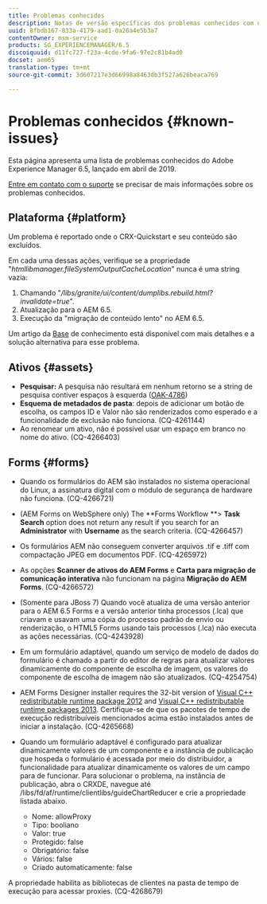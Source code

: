 ```yaml
---
title: Problemas conhecidos
description: Notas de versão específicas dos problemas conhecidos com o Adobe Experience Manager 6.5
uuid: 8fbdb167-833a-4179-aad1-0a26a4e5b3a7
contentOwner: msm-service
products: SG_EXPERIENCEMANAGER/6.5
discoiquuid: d11fc727-f23a-4cde-9fa6-97e2c81b4ad0
docset: aem65
translation-type: tm+mt
source-git-commit: 3d607217e3d66998a8463db3f527a626beaca769

---
```



# Problemas conhecidos {#known-issues}

Esta página apresenta uma lista de problemas conhecidos do Adobe Experience Manager 6.5, lançado em abril de 2019.

[Entre em contato com o suporte](https://helpx.adobe.com/support/experience-manager.html) se precisar de mais informações sobre os problemas conhecidos.

## Plataforma {#platform}

Um problema é reportado onde o CRX-Quickstart e seu conteúdo são excluídos.

Em cada uma dessas ações, verifique se a propriedade &quot;*htmllibmanager.fileSystemOutputCacheLocation*&quot; nunca é uma string vazia:

1. Chamando &quot;*/libs/granite/ui/content/dumplibs.rebuild.html?invalidate=true*&quot;.
2. Atualização para o AEM 6.5.
3. Execução da &quot;migração de conteúdo lento&quot; no AEM 6.5.

Um artigo da [Base](https://helpx.adobe.com/experience-manager/kb/avoid-crx-quickstart-deletion-in-aem-6-5.html) de conhecimento está disponível com mais detalhes e a solução alternativa para esse problema.

## Ativos {#assets}

* **Pesquisar:** A pesquisa não resultará em nenhum retorno se a string de pesquisa contiver espaços à esquerda ([OAK-4786](https://issues.apache.org/jira/browse/OAK-4786))
* **Esquema de metadados de pasta**: depois de adicionar um botão de escolha, os campos ID e Valor não são renderizados como esperado e a funcionalidade de exclusão não funciona. (CQ-4261144)
* Ao renomear um ativo, não é possível usar um espaço em branco no nome do ativo. (CQ-4266403)

## Forms {#forms}

* Quando os formulários do AEM são instalados no sistema operacional do Linux, a assinatura digital com o módulo de segurança de hardware não funciona. (CQ-4266721)
* (AEM Forms on WebSphere only) The **Forms Workflow **> **Task Search** option does not return any result if you search for an **Administrator** with **Username** as the search criteria. (CQ-4266457)

* Os formulários AEM não conseguem converter arquivos .tif e .tiff com compactação JPEG em documentos PDF. (CQ-4265972)
* As opções **Scanner de ativos do AEM Forms** e **Carta para migração de comunicação interativa** não funcionam na página **Migração do AEM Forms**. (CQ-4266572)

* (Somente para JBoss 7) Quando você atualiza de uma versão anterior para o AEM 6.5 Forms e a versão anterior tinha processos (.lca) que criavam e usavam uma cópia do processo padrão de envio ou renderização, o HTML5 Forms usando tais processos (.lca) não executa as ações necessárias. (CQ-4243928)
* Em um formulário adaptável, quando um serviço de modelo de dados do formulário é chamado a partir do editor de regras para atualizar valores dinamicamente do componente de escolha de imagem, os valores do componente de escolha de imagem não são atualizados. (CQ-4254754)
* AEM Forms Designer installer requires the 32-bit version of [Visual C++ redistributable runtime package 2012](https://support.microsoft.com/en-in/help/2977003/the-latest-supported-visual-c-downloads) and [Visual C++ redistributable runtime packages 2013](https://support.microsoft.com/en-in/help/3179560/update-for-visual-c-2013-and-visual-c-redistributable-package). Certifique-se de que os pacotes de tempo de execução redistribuíveis mencionados acima estão instalados antes de iniciar a instalação. (CQ-4265668)

* Quando um formulário adaptável é configurado para atualizar dinamicamente valores de um componente e a instância de publicação que hospeda o formulário é acessada por meio do distribuidor, a funcionalidade para atualizar dinamicamente os valores de um campo para de funcionar. Para solucionar o problema, na instância de publicação, abra o CRXDE, navegue até /libs/fd/af/runtime/clientlibs/guideChartReducer e crie a propriedade listada abaixo. 

   * Nome: allowProxy
   * Tipo: booliano
   * Valor: true
   * Protegido: false
   * Obrigatório: false
   * Vários: false
   * Criado automaticamente: false

A propriedade habilita as bibliotecas de clientes na pasta de tempo de execução para acessar proxies. (CQ-4268679)

